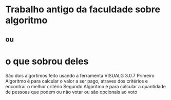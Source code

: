 # Trabalho antigo da faculdade sobre algoritmo
## ou 
# o que sobrou deles

São dois algortimos feito usando a ferramenta VISUALG 3.0.7
 Primeiro Algoritmo é para  calcular o valor a ser pago, atraves dos critérios e encontrar o melhor critério 
 Segundo Algoritmo é para calcular a quantidade de pessoas que podem ou não votar ou são opcionais ao voto